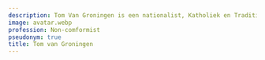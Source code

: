 ```yaml
---
description: Tom Van Groningen is een nationalist, Katholiek en Traditionalist.
image: avatar.webp
profession: Non-comformist
pseudonym: true
title: Tom van Groningen
---
```


